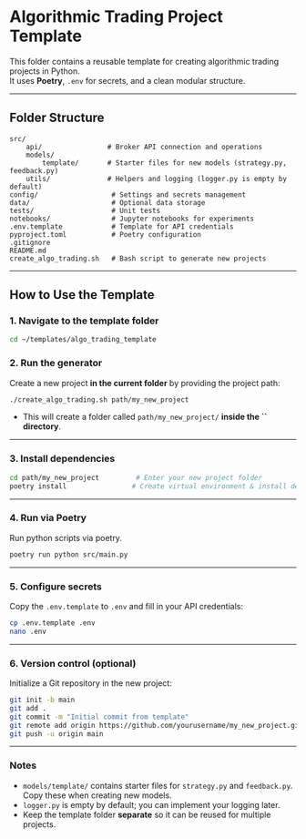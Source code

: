 # Algorithmic Trading Project Template

This folder contains a reusable template for creating algorithmic trading projects in Python.\
It uses **Poetry**, `.env` for secrets, and a clean modular structure.

---

## **Folder Structure**

```
src/
    api/                # Broker API connection and operations
    models/
        template/       # Starter files for new models (strategy.py, feedback.py)
    utils/              # Helpers and logging (logger.py is empty by default)
config/                  # Settings and secrets management
data/                    # Optional data storage
tests/                   # Unit tests
notebooks/               # Jupyter notebooks for experiments
.env.template            # Template for API credentials
pyproject.toml           # Poetry configuration
.gitignore
README.md
create_algo_trading.sh   # Bash script to generate new projects
```

---

## **How to Use the Template**

### 1. Navigate to the template folder

```bash
cd ~/templates/algo_trading_template
```

### 2. Run the generator

Create a new project **in the current folder** by providing the project path:

```bash
./create_algo_trading.sh path/my_new_project
```

- This will create a folder called `path/my_new_project/` **inside the **``** directory**.

---

### 3. Install dependencies

```bash
cd path/my_new_project         # Enter your new project folder
poetry install                # Create virtual environment & install dependencies
```

---

### 4. Run via Poetry

Run python scripts via poetry.

```bash
poetry run python src/main.py
```

---

### 5. Configure secrets

Copy the `.env.template` to `.env` and fill in your API credentials:

```bash
cp .env.template .env
nano .env
```

---

### 6. Version control (optional)

Initialize a Git repository in the new project:

```bash
git init -b main
git add .
git commit -m "Initial commit from template"
git remote add origin https://github.com/yourusername/my_new_project.git
git push -u origin main
```

---

### **Notes**

- `models/template/` contains starter files for `strategy.py` and `feedback.py`. Copy these when creating new models.
- `logger.py` is empty by default; you can implement your logging later.
- Keep the template folder **separate** so it can be reused for multiple projects.

